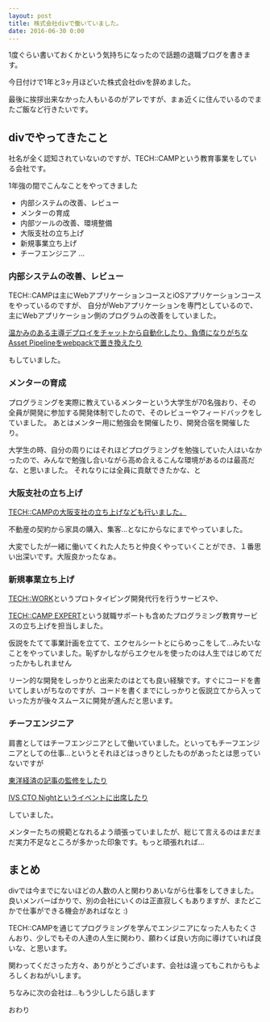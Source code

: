```yaml
---
layout: post
title: 株式会社divで働いていました。
date: 2016-06-30 0:00
---
```


1度ぐらい書いておくかという気持ちになったので話題の退職ブログを書きます。

今日付けで1年と3ヶ月ほどいた株式会社divを辞めました。

最後に挨拶出来なかった人もいるのがアレですが、まぁ近くに住んでいるのでまたご飯など行きたいです。

## divでやってきたこと

社名が全く認知されていないのですが、TECH::CAMPという教育事業をしている会社です。

1年強の間でこんなことをやってきました

- 内部システムの改善、レビュー
- メンターの育成
- 内部ツールの改善、環境整備
- 大阪支社の立ち上げ
- 新規事業立ち上げ
- チーフエンジニア
...

### 内部システムの改善、レビュー

TECH::CAMPは主にWebアプリケーションコースとiOSアプリケーションコースをやっているのですが、
自分がWebアプリケーションを専門としているので、主にWebアプリケーション側のプログラムの改善をしていました。

[温かみのある主導デプロイをチャットから自動化したり、負債になりがちなAsset Pipelineをwebpackで置き換えたり](http://qiita.com/takashi/items/38c37df8fb94f147dae4)

もしていました。

### メンターの育成

プログラミングを実際に教えているメンターという大学生が70名強おり、その全員が開発に参加する開発体制でしたので、そのレビューやフィードバックをしていました。
あとはメンター用に勉強会を開催したり、開発合宿を開催したり。

大学生の時、自分の周りにはそれほどプログラミングを勉強していた人はいなかったので、みんなで勉強し合いながら高め合えるこんな環境があるのは最高だな、と思いました。
それなりには全員に貢献できたかな、と

### 大阪支社の立ち上げ

[TECH::CAMPの大阪支社の立ち上げなども行いました。](http://blog.tech-camp.in/?p=414)

不動産の契約から家具の購入、集客...となにからなにまでやっていました。

大変でしたが一緒に働いてくれた人たちと仲良くやっていくことができ、１番思い出深いです。大阪良かったなぁ。

### 新規事業立ち上げ

[TECH::WORK](https://tech-work.in/)というプロトタイピング開発代行を行うサービスや、

[TECH::CAMP EXPERT](http://tech-camp.in/expert)という就職サポートも含めたプログラミング教育サービスの立ち上げを担当しました。

仮説をたてて事業計画を立てて、エクセルシートとにらめっこをして...みたいなことをやっていました。恥ずかしながらエクセルを使ったのは人生ではじめてだったかもしれません

リーン的な開発をしっかりと出来たのはとても良い経験です。すぐにコードを書いてしまいがちなのですが、コードを書くまでにしっかりと仮説立てから入っていった方が後々スムースに開発が進んだと思います。

### チーフエンジニア

肩書としてはチーフエンジニアとして働いていました。といってもチーフエンジニアとしての仕事...というとそれほどはっきりとしたものがあったとは思っていないですが

[東洋経済の記事の監修をしたり](http://store.toyokeizai.net/magazine/toyo/20160516/)

[IVS CTO Nightというイベントに出席したり](http://www.infinityventures.com/ivs/cto/)

していました。

メンターたちの規範となれるよう頑張っていましたが、総じて言えるのはまだまだ実力不足なところが多かった印象です。もっと頑張れれば...

## まとめ

divでは今までにないほどの人数の人と関わりあいながら仕事をしてきました。良いメンバーばかりで、別の会社にいくのは正直寂しくもありますが、またどこかで仕事ができる機会があればなと :)

TECH::CAMPを通じてプログラミングを学んでエンジニアになった人もたくさんおり、少しでもその人達の人生に関わり、願わくば良い方向に導けていれば良いな、と思います。

関わってくださった方々、ありがとうございます、会社は違ってもこれからもよろしくおねがいします。

ちなみに次の会社は...もう少ししたら話します

おわり
